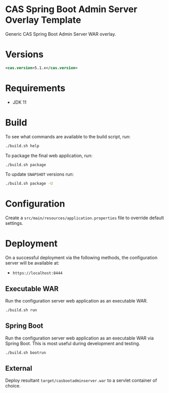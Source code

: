 CAS Spring Boot Admin Server Overlay Template
============================

Generic CAS Spring Boot Admin Server WAR overlay.

# Versions

```xml
<cas.version>5.1.x</cas.version>
```

# Requirements

* JDK 11

# Build

To see what commands are available to the build script, run:

```bash
./build.sh help
```

To package the final web application, run:

```bash
./build.sh package
```

To update `SNAPSHOT` versions run:

```bash
./build.sh package -U
```

# Configuration

Create a `src/main/resources/application.properties` file to override default settings.

# Deployment

On a successful deployment via the following methods, the configuration server will be available at:

* `https://localhost:8444`

## Executable WAR

Run the configuration server web application as an executable WAR.

```bash
./build.sh run
```

## Spring Boot

Run the configuration server web application as an executable WAR via Spring Boot. This is most useful during development and testing.

```bash
./build.sh bootrun
```

## External

Deploy resultant `target/casbootadminserver.war`  to a servlet container of choice.